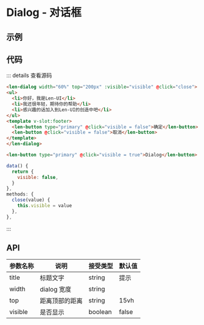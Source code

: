 # Dialog - 对话框

## 示例

<ClientOnly>
  <dialog-demo></dialog-demo>
</ClientOnly>

## 代码

::: details 查看源码

```HTML
<len-dialog width="60%" top="200px" :visible="visible" @click="close">
<ul>
  <li>你好，我是Len-UI</li>
  <li>我还很年轻，期待你的帮助</li>
  <li>感兴趣的话加入到Len-UI的创造中吧</li>
</ul>
<template v-slot:footer>
  <len-button type="primary" @click="visible = false">确定</len-button>
  <len-button @click="visible = false">取消</len-button>
</template>
</len-dialog>

<len-button type="primary" @click="visible = true">Dialog</len-button>
```

```Javascript
data() {
  return {
    visible: false,
  }
},
methods: {
  close(value) {
    this.visible = value
  },
},
```
:::

## API

| 参数名称 | 说明           | 接受类型 | 默认值 |
| -------- | -------------- | -------- | ------ |
| title    | 标题文字       | string   | 提示   |
| width    | dialog 宽度    | string   |        |
| top      | 距离顶部的距离 | string   | 15vh   |
| visible  | 是否显示       | boolean  | false  |
